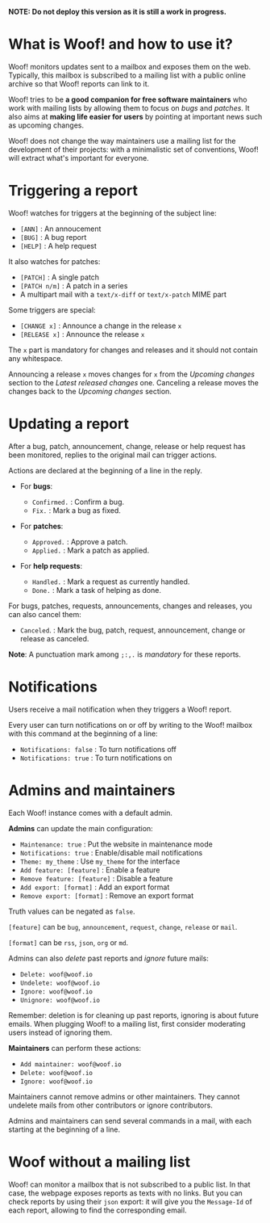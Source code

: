 <div class="container">

**NOTE: Do not deploy this version as it is still a work in progress.**


# What is Woof! and how to use it?

Woof! monitors updates sent to a mailbox and exposes them on the web.
Typically, this mailbox is subscribed to a mailing list with a public
online archive so that Woof! reports can link to it.

Woof! tries to be **a good companion for free software maintainers** who
work with mailing lists by allowing them to focus on *bugs* and *patches*.
It also aims at **making life easier for users** by pointing at important
news such as upcoming changes.

Woof! does not change the way maintainers use a mailing list for the
development of their projects: with a minimalistic set of conventions,
Woof! will extract what's important for everyone.


# Triggering a report

Woof! watches for triggers at the beginning of the subject line:

-   `[ANN]` : An annoucement
-   `[BUG]` : A bug report
-   `[HELP]` : A help request

It also watches for patches:

-   `[PATCH]` : A single patch
-   `[PATCH n/m]` : A patch in a series
-   A multipart mail with a `text/x-diff` or `text/x-patch` MIME part

Some triggers are special:

-   `[CHANGE x]` : Announce a change in the release `x`
-   `[RELEASE x]` : Announce the release `x`

The `x` part is mandatory for changes and releases and it should not
contain any whitespace.

Announcing a release `x` moves changes for `x` from the *Upcoming changes*
section to the *Latest released changes* one.  Canceling a release moves
the changes back to the *Upcoming changes* section.


# Updating a report

After a bug, patch, announcement, change, release or help request has
been monitored, replies to the original mail can trigger actions.

Actions are declared at the beginning of a line in the reply.

-   For **bugs**:
    -   `Confirmed.` : Confirm a bug.
    -   `Fix.` : Mark a bug as fixed.

-   For **patches**:
    -   `Approved.` : Approve a patch.
    -   `Applied.` : Mark a patch as applied.

-   For **help requests**:
    -   `Handled.` : Mark a request as currently handled.
    -   `Done.` : Mark a task of helping as done.

For bugs, patches, requests, announcements, changes and releases, you
can also cancel them:

-   `Canceled`. : Mark the bug, patch, request, announcement, change or
    release as canceled.

**Note**: A punctuation mark among `;:,.` is *mandatory* for these reports.


# Notifications

Users receive a mail notification when they triggers a Woof! report.

Every user can turn notifications on or off by writing to the Woof!
mailbox with this command at the beginning of a line:

-   `Notifications: false` : To turn notifications off
-   `Notifications: true` : To turn notifications on


# Admins and maintainers

Each Woof! instance comes with a default admin.

**Admins** can update the main configuration:

-   `Maintenance: true` : Put the website in maintenance mode
-   `Notifications: true` : Enable/disable mail notifications
-   `Theme: my_theme` : Use `my_theme` for the interface
-   `Add feature: [feature]` : Enable a feature
-   `Remove feature: [feature]` : Disable a feature
-   `Add export: [format]` : Add an export format
-   `Remove export: [format]` : Remove an export format

Truth values can be negated as `false`.

`[feature]` can be `bug`, `announcement`, `request`, `change`, `release` or `mail`.

`[format]` can be `rss`, `json`, `org` or `md`.

Admins can also *delete* past reports and *ignore* future mails:

-   `Delete: woof@woof.io`
-   `Undelete: woof@woof.io`
-   `Ignore: woof@woof.io`
-   `Unignore: woof@woof.io`

Remember: deletion is for cleaning up past reports, ignoring is about
future emails.  When plugging Woof! to a mailing list, first consider
moderating users instead of ignoring them.

**Maintainers** can perform these actions:

-   `Add maintainer: woof@woof.io`
-   `Delete: woof@woof.io`
-   `Ignore: woof@woof.io`

Maintainers cannot remove admins or other maintainers.  They cannot
undelete mails from other contributors or ignore contributors.

Admins and maintainers can send several commands in a mail, with each
starting at the beginning of a line.


# Woof without a mailing list

Woof! can monitor a mailbox that is not subscribed to a public list.
In that case, the webpage exposes reports as texts with no links.  But
you can check reports by using their `json` export: it will give you the
`Message-Id` of each report, allowing to find the corresponding email.

</div>

